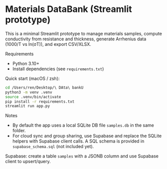 # Materials DataBank (Streamlit prototype)

This is a minimal Streamlit prototype to manage materials samples, compute conductivity from resistance and thickness, generate Arrhenius data (1000/T vs ln(σT)), and export CSV/XLSX.

Requirements
- Python 3.10+
- Install dependencies (see `requirements.txt`)

Quick start (macOS / zsh):

```bash
cd /Users/ren/Desktop/\ DAta\ bankU
python3 -m venv .venv
source .venv/bin/activate
pip install -r requirements.txt
streamlit run app.py
```

Notes
- By default the app uses a local SQLite DB file `samples.db` in the same folder.
- For cloud sync and group sharing, use Supabase and replace the SQLite helpers with Supabase client calls. A SQL schema is provided in `supabase_schema.sql` (not included yet).

Supabase: create a table `samples` with a JSONB column and use Supabase client to upsert/query.
